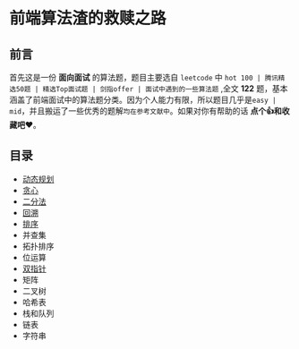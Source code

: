 # 前端算法渣的救赎之路

## 前言

首先这是一份 **面向面试** 的算法题，题目主要选自 `leetcode` 中 `hot 100 | 腾讯精选50题 | 精选Top面试题 | 剑指offer | 面试中遇到的一些算法题` ,全文 **122** 题，基本涵盖了前端面试中的算法题分类。因为个人能力有限，所以题目几乎是`easy | mid`，并且搬运了一些优秀的题解`均在参考文献中`。如果对你有帮助的话 **点个👍和收藏吧❤️**。

## 目录

*   [动态规划](https://github.com/i-want-offer/FE-Interview-questions/blob/master/%E7%AE%97%E6%B3%95/%E5%8A%A8%E6%80%81%E8%A7%84%E5%88%92.md)
*   [贪心](https://github.com/i-want-offer/FE-Interview-questions/blob/master/%E7%AE%97%E6%B3%95/%E8%B4%AA%E5%BF%83%E7%AE%97%E6%B3%95.md)
*   [二分法](https://github.com/i-want-offer/FE-Interview-questions/blob/master/%E7%AE%97%E6%B3%95/%E4%BA%8C%E5%88%86%E6%B3%95.md)
*   [回溯](https://github.com/i-want-offer/FE-Interview-questions/blob/master/%E7%AE%97%E6%B3%95/%E5%9B%9E%E6%BA%AF%E7%AE%97%E6%B3%95.md)
*   [排序](https://github.com/i-want-offer/FE-Interview-questions/blob/master/%E7%AE%97%E6%B3%95/%E6%8E%92%E5%BA%8F%E7%AE%97%E6%B3%95.md)
*   并查集
*   拓扑排序
*   位运算
*   [双指针](https://github.com/i-want-offer/FE-Interview-questions/blob/master/%E7%AE%97%E6%B3%95/%E4%BA%8C%E5%88%86%E6%B3%95.md)
*   矩阵
*   二叉树
*   哈希表
*   栈和队列
*   链表
*   字符串